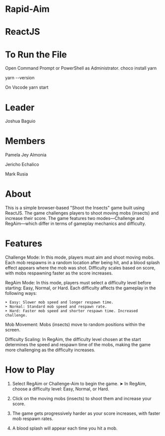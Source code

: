 
# Rapid-Aim

# ReactJS

# To Run the File

Open Command Prompt or PowerShell as Administrator.
 choco install yarn

 yarn --version

On Vscode
 yarn start

# Leader

 Joshua Baguio
# Members

 Pamela Jey Almonia

 Jericho Echalico

 Mark Rusia

# About
This is a simple browser-based "Shoot the Insects" game built using ReactJS. The game challenges players to shoot moving mobs (insects) and increase their score. The game features two modes—Challenge and RegAim—which differ in terms of gameplay mechanics and difficulty.

# Features
Challenge Mode: In this mode, players must aim and shoot moving mobs. Each mob respawns in a random location after being hit, and a blood splash effect appears where the mob was shot. Difficulty scales based on score, with mobs respawning faster as the score increases.

RegAim Mode: In this mode, players must select a difficulty level before starting: Easy, Normal, or Hard. Each difficulty affects the gameplay in the following ways:

    ➤ Easy: Slower mob speed and longer respawn time.
    ➤ Normal: Standard mob speed and respawn rate.
    ➤ Hard: Faster mob speed and shorter respawn time. Increased challenge.

Mob Movement: Mobs (insects) move to random positions within the screen.

Difficulty Scaling: In RegAim, the difficulty level chosen at the start determines the speed and respawn time of the mobs, making the game more challenging as the difficulty increases.

# How to Play
 1. Select RegAim or Challenge-Aim to begin the game.
    ➤ In RegAim, choose a difficulty level: Easy, Normal, or Hard.
 2. Click on the moving mobs (insects) to shoot them and increase your score.

 3. The game gets progressively harder as your score increases, with faster mob respawn rates.

 4. A blood splash will appear each time you hit a mob.

